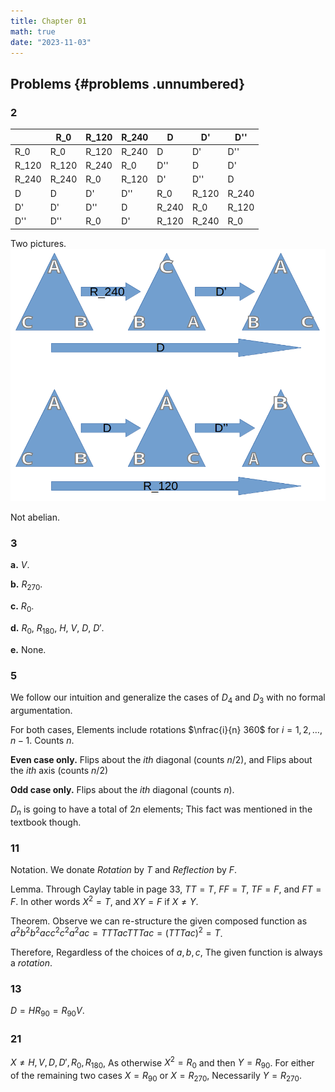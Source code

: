 ```yaml
---
title: Chapter 01
math: true
date: "2023-11-03"
---
```


$\newcommand{\nfrac}[2]{\frac{\displaystyle{#1}}{\displaystyle{#2}}}$

## Problems {#problems .unnumbered}

### 2

|         | R_0     | R_120 | R_240 | D       | D'        | D'' |
|--------------|-----------|------------|------|-------|-------|----|
| R_0     | R_0     | R_120 | R_240 | D       | D'        | D''   |
| R_120 | R_120 | R_240 | R_0     | D''     | D         | D'    |
| R_240 | R_240 | R_0     | R_120 | D'      | D''       | D      |
| D       | D       | D'      | D''     | R_0     | R_120   | R_240|
| D'      | D'      | D''     | D       | R_240 | R_0       | R_120|
| D''     | D''     | R_0     | D'      | R_120 | R_240   | R_0    |


Two pictures.
![](./examples.png)

Not abelian.


### 3

**a.** $V$.

**b.** $R_{270}$.

**c.** $R_0$.

**d.** $R_0$, $R_{180}$, $H$, $V$, $D$, $D'$.

**e.** None.


### 5

We follow our intuition and generalize the cases of $D_4$ and $D_3$ with no formal   argumentation.

For both cases, Elements include rotations $\nfrac{i}{n} 360$ for $i = 1, 2, \dots,  n-1$. Counts $n$.

**Even case only.** Flips about the $ith$ diagonal (counts $n/2$), and Flips    about the $ith$ axis (counts $n/2$)

**Odd case only.** Flips about the $ith$ diagonal (counts $n$).

$D_n$ is going to have a total of $2n$ elements; This fact was mentioned in the      textbook though.


### 11

Notation. We donate _Rotation_ by _T_ and _Reflection_ by _F_.

Lemma. Through Caylay table in page 33, $TT = T$, $FF = T$, $TF = F$, and $FT = F$.  In other words $X^2 = T$, and $XY = F$ if $X \neq Y$.

Theorem. Observe we can re-structure the given composed function as $a^2b^2b^2 ac    c^2 c^2 a^2 ac = TTTacTTTac = (TTTac)^2 = T$.

Therefore, Regardless of the choices of $a, b, c$, The given function is always a    _rotation_.


### 13

$D = H R_{90} = R_{90} V$.


### 21

$X \neq H, V, D, D', R_0, R_{180}$, As otherwise $X^2 = R_0$ and then $Y = R_{90}$.  For either of the remaining two cases $X = R_{90}$ or $X = R_{270}$, Necessarily $Y  = R_{270}$.
